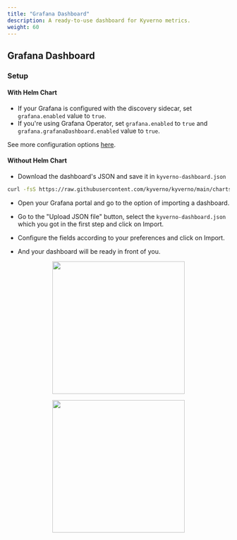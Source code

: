```yaml
---
title: "Grafana Dashboard" 
description: A ready-to-use dashboard for Kyverno metrics.
weight: 60
---
```


## Grafana Dashboard

### Setup

#### With Helm Chart

* If your Grafana is configured with the discovery sidecar, set `grafana.enabled` value to `true`.
* If you're using Grafana Operator, set `grafana.enabled` to `true` and `grafana.grafanaDashboard.enabled` value to `true`.

See more configuration options [here](https://github.com/kyverno/kyverno/tree/main/charts/kyverno#grafana).

#### Without Helm Chart

* Download the dashboard's JSON and save it in `kyverno-dashboard.json`

```sh
curl -fsS https://raw.githubusercontent.com/kyverno/kyverno/main/charts/kyverno/charts/grafana/dashboard/kyverno-dashboard.json -o kyverno-dashboard.json
```

* Open your Grafana portal and go to the option of importing a dashboard.

* Go to the "Upload JSON file" button, select the `kyverno-dashboard.json` which you got in the first step and click on Import.

* Configure the fields according to your preferences and click on Import.

* And your dashboard will be ready in front of you.

<p align="center"><img src="../assets/dashboard-example-1.png" height="300px"/></p>
<p align="center"><img src="../assets/dashboard-example-2.png" height="300px" /></p>
